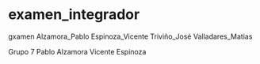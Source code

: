 # examen_integrador
gxamen Alzamora_Pablo Espinoza_Vicente Triviño_José Valladares_Matias

Grupo 7
Pablo Alzamora
Vicente Espinoza

